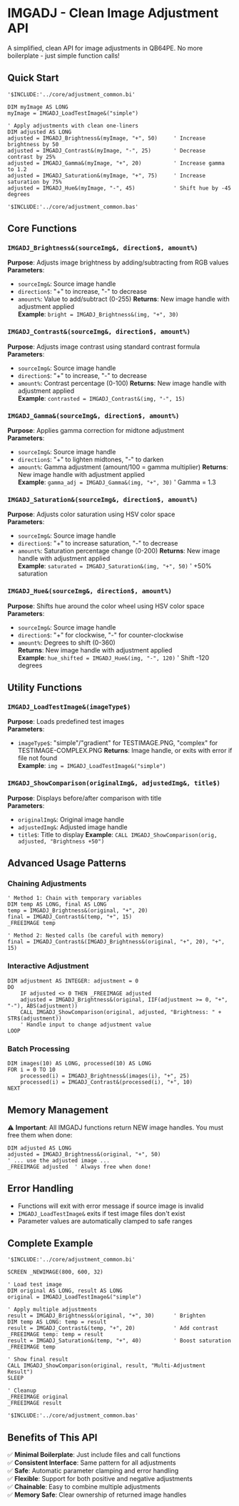 # IMGADJ - Clean Image Adjustment API

A simplified, clean API for image adjustments in QB64PE. No more boilerplate - just simple function calls!

## Quick Start

```bas
'$INCLUDE:'../core/adjustment_common.bi'

DIM myImage AS LONG
myImage = IMGADJ_LoadTestImage&("simple")

' Apply adjustments with clean one-liners
DIM adjusted AS LONG
adjusted = IMGADJ_Brightness&(myImage, "+", 50)     ' Increase brightness by 50
adjusted = IMGADJ_Contrast&(myImage, "-", 25)       ' Decrease contrast by 25%
adjusted = IMGADJ_Gamma&(myImage, "+", 20)          ' Increase gamma to 1.2
adjusted = IMGADJ_Saturation&(myImage, "+", 75)     ' Increase saturation by 75%
adjusted = IMGADJ_Hue&(myImage, "-", 45)            ' Shift hue by -45 degrees

'$INCLUDE:'../core/adjustment_common.bas'
```

## Core Functions

### `IMGADJ_Brightness&(sourceImg&, direction$, amount%)`
**Purpose**: Adjusts image brightness by adding/subtracting from RGB values  
**Parameters**:
- `sourceImg&`: Source image handle
- `direction$`: "+" to increase, "-" to decrease  
- `amount%`: Value to add/subtract (0-255)
**Returns**: New image handle with adjustment applied  
**Example**: `bright = IMGADJ_Brightness&(img, "+", 30)`

### `IMGADJ_Contrast&(sourceImg&, direction$, amount%)`
**Purpose**: Adjusts image contrast using standard contrast formula  
**Parameters**:
- `sourceImg&`: Source image handle
- `direction$`: "+" to increase, "-" to decrease
- `amount%`: Contrast percentage (0-100)
**Returns**: New image handle with adjustment applied  
**Example**: `contrasted = IMGADJ_Contrast&(img, "-", 15)`

### `IMGADJ_Gamma&(sourceImg&, direction$, amount%)`
**Purpose**: Applies gamma correction for midtone adjustment  
**Parameters**:
- `sourceImg&`: Source image handle  
- `direction$`: "+" to lighten midtones, "-" to darken
- `amount%`: Gamma adjustment (amount/100 = gamma multiplier)
**Returns**: New image handle with adjustment applied  
**Example**: `gamma_adj = IMGADJ_Gamma&(img, "+", 30)` ' Gamma = 1.3

### `IMGADJ_Saturation&(sourceImg&, direction$, amount%)`
**Purpose**: Adjusts color saturation using HSV color space  
**Parameters**:
- `sourceImg&`: Source image handle
- `direction$`: "+" to increase saturation, "-" to decrease  
- `amount%`: Saturation percentage change (0-200)
**Returns**: New image handle with adjustment applied  
**Example**: `saturated = IMGADJ_Saturation&(img, "+", 50)` ' +50% saturation

### `IMGADJ_Hue&(sourceImg&, direction$, amount%)`
**Purpose**: Shifts hue around the color wheel using HSV color space  
**Parameters**:
- `sourceImg&`: Source image handle
- `direction$`: "+" for clockwise, "-" for counter-clockwise
- `amount%`: Degrees to shift (0-360)  
**Returns**: New image handle with adjustment applied  
**Example**: `hue_shifted = IMGADJ_Hue&(img, "-", 120)` ' Shift -120 degrees

## Utility Functions

### `IMGADJ_LoadTestImage&(imageType$)`
**Purpose**: Loads predefined test images  
**Parameters**:
- `imageType$`: "simple"/"gradient" for TESTIMAGE.PNG, "complex" for TESTIMAGE-COMPLEX.PNG
**Returns**: Image handle, or exits with error if file not found  
**Example**: `img = IMGADJ_LoadTestImage&("simple")`

### `IMGADJ_ShowComparison(originalImg&, adjustedImg&, title$)`
**Purpose**: Displays before/after comparison with title  
**Parameters**:
- `originalImg&`: Original image handle
- `adjustedImg&`: Adjusted image handle  
- `title$`: Title to display
**Example**: `CALL IMGADJ_ShowComparison(orig, adjusted, "Brightness +50")`

## Advanced Usage Patterns

### Chaining Adjustments
```bas
' Method 1: Chain with temporary variables
DIM temp AS LONG, final AS LONG
temp = IMGADJ_Brightness&(original, "+", 20)
final = IMGADJ_Contrast&(temp, "+", 15)
_FREEIMAGE temp

' Method 2: Nested calls (be careful with memory)
final = IMGADJ_Contrast&(IMGADJ_Brightness&(original, "+", 20), "+", 15)
```

### Interactive Adjustment
```bas
DIM adjustment AS INTEGER: adjustment = 0
DO
    IF adjusted <> 0 THEN _FREEIMAGE adjusted
    adjusted = IMGADJ_Brightness&(original, IIF(adjustment >= 0, "+", "-"), ABS(adjustment))
    CALL IMGADJ_ShowComparison(original, adjusted, "Brightness: " + STR$(adjustment))
    ' Handle input to change adjustment value
LOOP
```

### Batch Processing
```bas
DIM images(10) AS LONG, processed(10) AS LONG
FOR i = 0 TO 10
    processed(i) = IMGADJ_Brightness&(images(i), "+", 25)
    processed(i) = IMGADJ_Contrast&(processed(i), "+", 10)
NEXT
```

## Memory Management

⚠️ **Important**: All IMGADJ functions return NEW image handles. You must free them when done:

```bas
DIM adjusted AS LONG
adjusted = IMGADJ_Brightness&(original, "+", 50)
' ... use the adjusted image ...
_FREEIMAGE adjusted  ' Always free when done!
```

## Error Handling

- Functions will exit with error message if source image is invalid
- `IMGADJ_LoadTestImage&` exits if test image files don't exist
- Parameter values are automatically clamped to safe ranges

## Complete Example

```bas
'$INCLUDE:'../core/adjustment_common.bi'

SCREEN _NEWIMAGE(800, 600, 32)

' Load test image
DIM original AS LONG, result AS LONG
original = IMGADJ_LoadTestImage&("simple")

' Apply multiple adjustments
result = IMGADJ_Brightness&(original, "+", 30)      ' Brighten
DIM temp AS LONG: temp = result
result = IMGADJ_Contrast&(temp, "+", 20)            ' Add contrast  
_FREEIMAGE temp: temp = result
result = IMGADJ_Saturation&(temp, "+", 40)          ' Boost saturation
_FREEIMAGE temp

' Show final result
CALL IMGADJ_ShowComparison(original, result, "Multi-Adjustment Result")
SLEEP

' Cleanup
_FREEIMAGE original
_FREEIMAGE result

'$INCLUDE:'../core/adjustment_common.bas'
```

## Benefits of This API

✅ **Minimal Boilerplate**: Just include files and call functions  
✅ **Consistent Interface**: Same pattern for all adjustments  
✅ **Safe**: Automatic parameter clamping and error handling  
✅ **Flexible**: Support for both positive and negative adjustments  
✅ **Chainable**: Easy to combine multiple adjustments  
✅ **Memory Safe**: Clear ownership of returned image handles
